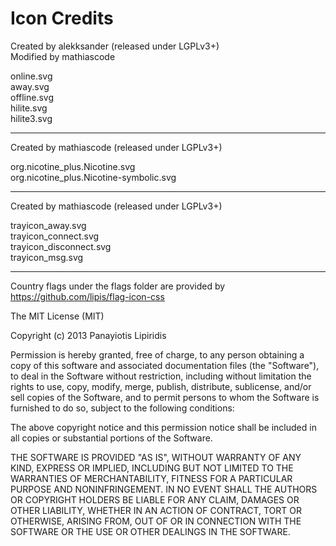 # Icon Credits

Created by alekksander (released under LGPLv3+)  
Modified by mathiascode
 
online.svg  
away.svg  
offline.svg  
hilite.svg  
hilite3.svg

---

Created by mathiascode (released under LGPLv3+)

org.nicotine_plus.Nicotine.svg  
org.nicotine_plus.Nicotine-symbolic.svg

---

Created by mathiascode (released under LGPLv3+)

trayicon_away.svg  
trayicon_connect.svg  
trayicon_disconnect.svg  
trayicon_msg.svg

---

Country flags under the flags folder are provided by https://github.com/lipis/flag-icon-css

The MIT License (MIT)

Copyright (c) 2013 Panayiotis Lipiridis

Permission is hereby granted, free of charge, to any person obtaining a copy of
this software and associated documentation files (the "Software"), to deal in
the Software without restriction, including without limitation the rights to
use, copy, modify, merge, publish, distribute, sublicense, and/or sell copies
of the Software, and to permit persons to whom the Software is furnished to do
so, subject to the following conditions:

The above copyright notice and this permission notice shall be included in all
copies or substantial portions of the Software.

THE SOFTWARE IS PROVIDED "AS IS", WITHOUT WARRANTY OF ANY KIND, EXPRESS OR
IMPLIED, INCLUDING BUT NOT LIMITED TO THE WARRANTIES OF MERCHANTABILITY,
FITNESS FOR A PARTICULAR PURPOSE AND NONINFRINGEMENT. IN NO EVENT SHALL THE
AUTHORS OR COPYRIGHT HOLDERS BE LIABLE FOR ANY CLAIM, DAMAGES OR OTHER
LIABILITY, WHETHER IN AN ACTION OF CONTRACT, TORT OR OTHERWISE, ARISING FROM,
OUT OF OR IN CONNECTION WITH THE SOFTWARE OR THE USE OR OTHER DEALINGS IN THE
SOFTWARE.
